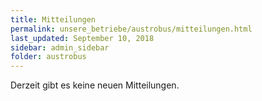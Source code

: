 ```yaml
---
title: Mitteilungen
permalink: unsere_betriebe/austrobus/mitteilungen.html
last_updated: September 10, 2018
sidebar: admin_sidebar
folder: austrobus
---
```


Derzeit gibt es keine neuen Mitteilungen.

